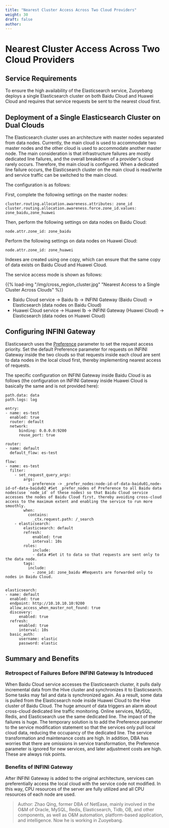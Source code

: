 ```yaml
---
title: "Nearest Cluster Access Across Two Cloud Providers"
weight: 30
draft: false
author:
---
```


# Nearest Cluster Access Across Two Cloud Providers

## Service Requirements

To ensure the high availability of the Elasticsearch service, Zuoyebang deploys a single Elasticsearch cluster on both Baidu Cloud and Huawei Cloud and requires that service requests be sent to the nearest cloud first.

## Deployment of a Single Elasticsearch Cluster on Dual Clouds

The Elasticsearch cluster uses an architecture with master nodes separated from data nodes. Currently, the main cloud is used to accommodate two master nodes and the other cloud is used to accommodate another master node.
The main consideration is that infrastructure failures are mostly dedicated line failures, and the overall breakdown of a provider's cloud rarely occurs. Therefore, the main cloud is configured. When a dedicated line failure occurs, the Elasticsearch cluster on the main cloud is read/write and service traffic can be switched to the main cloud.

The configuration is as follows:

First, complete the following settings on the master nodes:

```
cluster.routing.allocation.awareness.attributes: zone_id
cluster.routing.allocation.awareness.force.zone_id.values: zone_baidu,zone_huawei
```

Then, perform the following settings on data nodes on Baidu Cloud:

```
node.attr.zone_id: zone_baidu
```

Perform the following settings on data nodes on Huawei Cloud:

```
node.attr.zone_id: zone_huawei
```

Indexes are created using one copy, which can ensure that the same copy of data exists on Baidu Cloud and Huawei Cloud.

The service access mode is shown as follows:

{{% load-img "/img/cross_region_cluster.jpg" "Nearest Access to a Single Cluster Across Clouds" %}}

- Baidu Cloud service -> Baidu lb -> INFINI Gateway (Baidu Cloud) -> Elasticsearch (data nodes on Baidu Cloud)
- Huawei Cloud service -> Huawei lb -> INFINI Gateway (Huawei Cloud) -> Elasticsearch (data nodes on Huawei Cloud)

## Configuring INFINI Gateway

Elasticsearch uses the [Preference](https://www.elastic.co/guide/en/elasticsearch/reference/master/search-search.html#search-preference) parameter to set the request access priority. Set the default Preference parameter for requests on INFINI Gateway inside the two clouds so that requests inside each cloud are sent to data nodes in the local cloud first, thereby implementing nearest access of requests.

The specific configuration on INFINI Gateway inside Baidu Cloud is as follows (the configuration on INFINI Gateway inside Huawei Cloud is basically the same and is not provided here):

```
path.data: data
path.logs: log

entry:
- name: es-test
  enabled: true
  router: default
  network:
      binding: 0.0.0.0:9200
      reuse_port: true

router:
- name: default
  default_flow: es-test

flow:
- name: es-test
  filter:
    - set_request_query_args:
        args:
          - preference -> _prefer_nodes:node-id-of-data-baidu01,node-id-of-data-baidu02 #Set _prefer_nodes of Preference to all Baidu data nodes(use `node_id` of these nodes) so that Baidu Cloud service accesses the nodes of Baidu Cloud first, thereby avoiding cross-cloud access to the maximum extent and enabling the service to run more smoothly.
        when:
          contains:
            _ctx.request.path: /_search
    - elasticsearch:
        elasticsearch: default
        refresh:
            enabled: true
            interval: 10s
        roles:
            include:
            - data #Set it to data so that requests are sent only to the data node.
        tags:
          include:
            - zone_id: zone_baidu #Requests are forwarded only to nodes in Baidu Cloud.


elasticsearch:
- name: default
  enabled: true
  endpoint: http://10.10.10.10:9200
  allow_access_when_master_not_found: true
  discovery:
      enabled: true
  refresh:
      enabled: true
      interval: 10s
  basic_auth:
      username: elastic
      password: elastic
```

## Summary and Benefits

### Retrospect of Failures Before INFINI Gateway Is Introduced

When Baidu Cloud service accesses the Elasticsearch cluster, it pulls daily incremental data from the Hive cluster and synchronizes it to Elasticsearch. Some tasks may fail and data is synchronized again. As a result, some data is pulled from the Elasticsearch node inside Huawei Cloud to the Hive cluster of Baidu Cloud. The huge amount of data triggers an alarm about cross-cloud dedicated line traffic monitoring. Online services, MySQL, Redis, and Elasticsearch use the same dedicated line.
The impact of the failures is huge. The temporary solution is to add the Preference parameter to the service modification statement so that the services only pull local cloud data, reducing the occupancy of the dedicated line. The service transformation and maintenance costs are high. In addition, DBA has worries that there are omissions in service transformation, the Preference parameter is ignored for new services, and later adjustment costs are high. These are always risk points.

### Benefits of INFINI Gateway

After INFINI Gateway is added to the original architecture, services can preferentially access the local cloud with the service code not modified. In this way, CPU resources of the server are fully utilized and all CPU resources of each node are used.

> Author: Zhao Qing, former DBA of NetEase, mainly involved in the O&M of Oracle, MySQL, Redis, Elasticsearch, Tidb, OB, and other components, as well as O&M automation, platform-based application, and intelligence. Now he is working in Zuoyebang.
